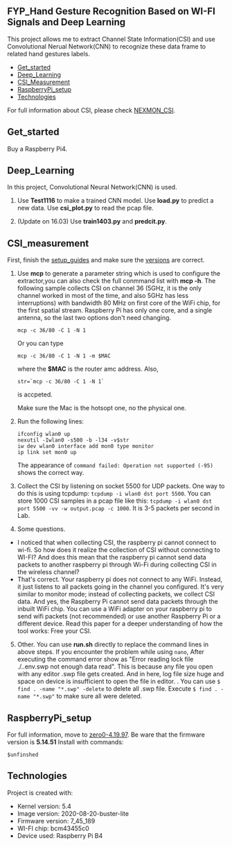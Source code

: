 ## FYP_Hand Gesture Recognition Based on WI-FI Signals and Deep Learning
This project allows me to extract Channel State Information(CSI) and use Convolutional Nerual Network(CNN) to recognize these data frame to related hand gestures labels.
* [Get_started](#get_started)
* [Deep_Learning](#deep_learning)
* [CSI_Measurement](#csi_measurement)
* [RaspberryPi_setup](#raspberrypi_setup)
* [Technologies](#technologies)

For full information about CSI, please check [NEXMON_CSI](https://github.com/seemoo-lab/nexmon_csi).

## Get_started
Buy a Raspberry Pi4.
	
## Deep_Learning
In this project, Convolutional Neural Network(CNN) is used. 

1. Use **Test1116** to make a trained CNN model. Use **load.py** to predict a new data. Use **csi_plot.py** to read the pcap file.

2. (Update on 16.03) Use **train1403.py** and **predcit.py**.

## CSI_measurement  
First, finish the [setup_guides](#setup) and make sure the [versions](#technologies) are correct.

1. Use **mcp** to generate a parameter string which is used to configure the extractor,you can also check the full conmmand list with **mcp -h**. The following sample  collects    CSI on channel 36 (5GHz, it is the only channel worked in most of the time, and also 5GHz has less interruptions) with bandwidth 80 MHz on first core of the WiFi chip, for the  first spatial stream. Raspberry Pi has only one core, and a single antenna, so the last two options don't need changing.
   ```
   mcp -c 36/80 -C 1 -N 1
   ```
   Or you can type
   ```
   mcp -c 36/80 -C 1 -N 1 -m $MAC 	
   ```
   where the **$MAC** is the router amc address.
   Also, 
   ```
   str=`mcp -c 36/80 -C 1 -N 1`
   ```
   is accpeted.
   
   Make sure the Mac is the hotsopt one, no the physical one.
2. Run the following lines:
   ```
   ifconfig wlan0 up
   nexutil -Iwlan0 -s500 -b -l34 -v$str
   iw dev wlan0 interface add mon0 type monitor
   ip link set mon0 up
   ```
   The appearance of ```command failed: Operation not supported (-95)``` shows the correct way.
   
3. Collect the CSI by listening on socket 5500 for UDP packets. One way to do this is using tcpdump: ```tcpdump -i wlan0 dst port 5500```. You can store 1000 CSI samples in a pcap file like this: ```tcpdump -i wlan0 dst port 5500 -vv -w output.pcap -c 1000```. It is 3-5 packets per second in Lab.

4. Some questions.
- I noticed that when collecting CSI, the raspberry pi cannot connect to wi-fi. So how does it realize the collection of CSI without connecting to WI-FI? And does this mean that the raspberry pi cannot send data packets to another raspberry pi through Wi-Fi during collecting CSI in the wireless channel?
- That's correct. Your raspberry pi does not connect to any WiFi. Instead, it just listens to all packets going in the channel you configured. It's very similar to monitor mode; instead of collecting packets, we collect CSI data. And yes, the Raspberry Pi cannot send data packets through the inbuilt WiFi chip. You can use a WiFi adapter on your raspberry pi to send wifi packets (not recommended) or use another Raspberry Pi or a different device. Read this paper for a deeper understanding of how the tool works: Free your CSI.

5. Other. You can use **run.sh** directly to replace the command lines in above steps. If you encounter the problem while using ```nano```, After executing the command error show as "Error reading lock file ./..env.swp not enough data read". This is because any file you open with any editor .swp file gets created. And in here, log file size huge and space on device is insufficient to open the file in editor. . You can use ```$ find . -name "*.swp" -delete``` to delete all .swp file. Execute ```$ find . -name "*.swp"``` to make sure all were deleted.

## RaspberryPi_setup
For full information, move to [zero0-4.19.97](https://github.com/nexmonster/nexmon_csi/tree/pi-4.19.97). Be ware that the firmware version is **5.14.51**
Install with commands:

```
$unfinshed
```

## Technologies
Project is created with:
* Kernel version: 5.4
* Image version: 2020-08-20-buster-lite
* Firmware version: 7_45_189 
* WI-FI chip: bcm43455c0
* Device used: Raspberry Pi B4
	



